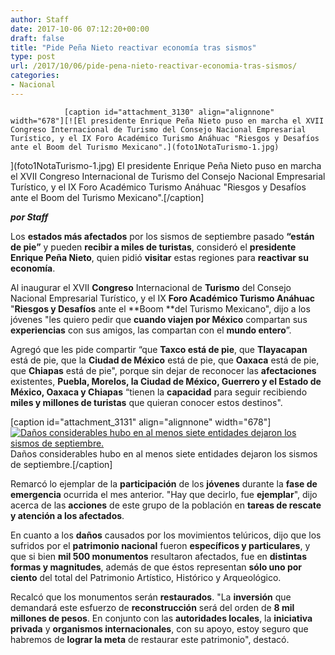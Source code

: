 ```yaml
---
author: Staff
date: 2017-10-06 07:12:20+00:00
draft: false
title: "Pide Peña Nieto reactivar economía tras sismos"
type: post
url: /2017/10/06/pide-pena-nieto-reactivar-economia-tras-sismos/
categories:
- Nacional
---
```



				[caption id="attachment_3130" align="alignnone" width="678"][![El presidente Enrique Peña Nieto puso en marcha el XVII Congreso Internacional de Turismo del Consejo Nacional Empresarial Turístico, y el IX Foro Académico Turismo Anáhuac "Riesgos y Desafíos ante el Boom del Turismo Mexicano".](foto1NotaTurismo-1.jpg)
](foto1NotaTurismo-1.jpg) El presidente Enrique Peña Nieto puso en marcha el XVII Congreso Internacional de Turismo del Consejo Nacional Empresarial Turístico, y el IX Foro Académico Turismo Anáhuac "Riesgos y Desafíos ante el Boom del Turismo Mexicano".[/caption]

_**por Staff**_

Los **estados más afectados** por los sismos de septiembre pasado **“están de pie”** y pueden **recibir a miles de turistas**, consideró el **presidente Enrique Peña Nieto**, quien pidió **visitar** estas regiones para **reactivar su economía**.

Al inaugurar el XVII **Congreso** Internacional de **Turismo** del Consejo Nacional Empresarial Turístico, y el IX **Foro Académico Turismo Anáhuac** "**Riesgos y Desafíos** ante el **Boom **del Turismo Mexicano", dijo a los jóvenes "les quiero pedir que **cuando viajen por México** compartan sus **experiencias** con sus amigos, las compartan con el **mundo entero**”.

Agregó que les pide compartir “que **Taxco está de pie**, que **Tlayacapan** está de pie, que la **Ciudad de México** está de pie, que **Oaxaca** está de pie, que **Chiapas** está de pie", porque sin dejar de reconocer las **afectaciones** existentes, **Puebla, Morelos, la Ciudad de México, Guerrero y el Estado de México, Oaxaca y Chiapas** “tienen la **capacidad** para seguir recibiendo **miles y millones de turistas** que quieran conocer estos destinos".

[caption id="attachment_3131" align="alignnone" width="678"][![Daños considerables hubo en al menos siete entidades dejaron los sismos de septiembre.](foto2NotaTurismo-1.jpg)
](foto2NotaTurismo-1.jpg) Daños considerables hubo en al menos siete entidades dejaron los sismos de septiembre.[/caption]

Remarcó lo ejemplar de la **participación** de los **jóvenes** durante la **fase de emergencia** ocurrida el mes anterior. "Hay que decirlo, fue **ejemplar**", dijo acerca de las **acciones** de este grupo de la población en **tareas de rescate y atención a los afectados**.

En cuanto a los **daños** causados por los movimientos telúricos, dijo que los sufridos por el **patrimonio nacional** fueron **específicos y particulares**, y que si bien **mil 500 monumentos** resultaron afectados, fue en **distintas formas y magnitudes**, además de que éstos representan **sólo uno por ciento** del total del Patrimonio Artístico, Histórico y Arqueológico.

Recalcó que los monumentos serán **restaurados**. "La **inversión** que demandará este esfuerzo de **reconstrucción** será del orden de **8 mil millones de pesos**. En conjunto con las **autoridades locales**, la **iniciativa privada** y **organismos internacionales**, con su apoyo, estoy seguro que habremos de **lograr la meta** de restaurar este patrimonio", destacó.		
